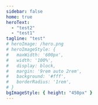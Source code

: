 ```yaml
---
sidebar: false
home: true
heroText:
  - "test2"
  - "test1"
tagline: "test"
# heroImage: /hero.png
# heroImageStyle: {
#   maxWidth: '600px',
#   width: '100%',
#   display: block,
#   margin: '9rem auto 2rem',
#   background: '#fff',
#   borderRadius: '1rem',
# }
bgImageStyle: { height: "450px" }
---
```


<style>
.hero h1 {
  text-transform: uppercase; 
  letter-spacing: 0.5em; 
  font-size: clamp(1em, 5vw, 4em); 
  animation: breath 10000ms ease-in-out infinite alternate; 
  text-align:center; text-indent: -1rem; 
  } 

h1 > .End { 
  letter-spacing: 0;
  }

@keyframes breath { 
  0% { transform: scale(1); } 
  100% { transform: scale(1.1); } 
  } 

canvas { 
  position: absolute; 
  top: 0; 
  left: 0; 
  margin: 0; 
  padding: 0; 
  /* background-color: hsla(240deg, 20%, 20%, 1); */
  background-color: hsla(0deg, 0%, 9.41%, 1);
  }
</style>